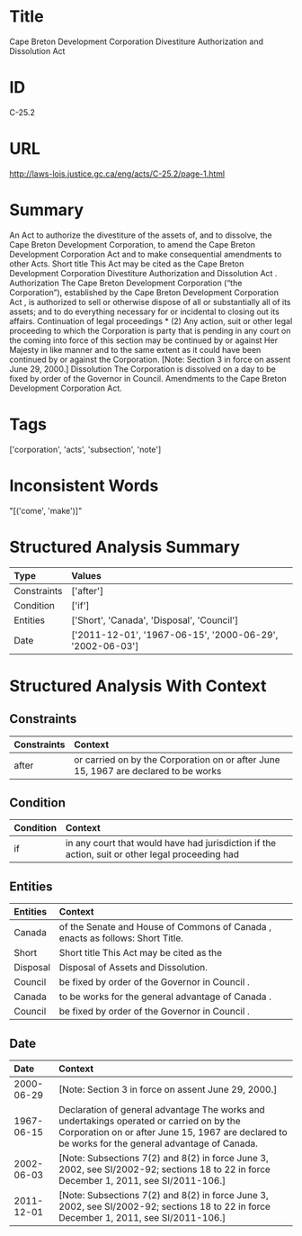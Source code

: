 # Title
Cape Breton Development Corporation Divestiture Authorization and Dissolution Act


# ID
C-25.2

# URL
http://laws-lois.justice.gc.ca/eng/acts/C-25.2/page-1.html


# Summary
An Act to authorize the divestiture of the assets of, and to dissolve, the Cape Breton Development Corporation, to amend the Cape Breton Development Corporation Act and to make consequential amendments to other Acts.
Short title This Act may be cited as the  Cape Breton Development Corporation Divestiture Authorization and Dissolution Act .
Authorization The Cape Breton Development Corporation (“the Corporation”), established by the  Cape Breton Development Corporation Act , is authorized to sell or otherwise dispose of all or substantially all of its assets; and to do everything necessary for or incidental to closing out its affairs.
Continuation of legal proceedings * (2) Any action, suit or other legal proceeding to which the Corporation is party that is pending in any court on the coming into force of this section may be continued by or against Her Majesty in like manner and to the same extent as it could have been continued by or against the Corporation.
[Note: Section 3 in force on assent June 29, 2000.] Dissolution The Corporation is dissolved on a day to be fixed by order of the Governor in Council.
Amendments to the Cape Breton Development Corporation Act.


# Tags
['corporation', 'acts', 'subsection', 'note']


# Inconsistent Words
"[('come', 'make')]"


# Structured Analysis Summary
| Type        | Values                                                   |
|:------------|:---------------------------------------------------------|
| Constraints | ['after']                                                |
| Condition   | ['if']                                                   |
| Entities    | ['Short', 'Canada', 'Disposal', 'Council']               |
| Date        | ['2011-12-01', '1967-06-15', '2000-06-29', '2002-06-03'] |


# Structured Analysis With Context
 


## Constraints
| Constraints   | Context                                                                             |
|:--------------|:------------------------------------------------------------------------------------|
| after         | or carried on by the Corporation on or after June 15, 1967 are declared to be works |


## Condition
| Condition   | Context                                                                                         |
|:------------|:------------------------------------------------------------------------------------------------|
| if          | in any court that would have had jurisdiction if the action, suit or other legal proceeding had |


## Entities
| Entities   | Context                                                                        |
|:-----------|:-------------------------------------------------------------------------------|
| Canada     | of the Senate and House of Commons of Canada , enacts as follows: Short Title. |
| Short      | Short title This Act may be cited as the                                       |
| Disposal   | Disposal  of Assets and Dissolution.                                           |
| Council    | be fixed by order of the Governor in Council .                                 |
| Canada     | to be works for the general advantage of Canada .                              |
| Council    | be fixed by order of the Governor in Council .                                 |


## Date
| Date       | Context                                                                                                                                                                                       |
|:-----------|:----------------------------------------------------------------------------------------------------------------------------------------------------------------------------------------------|
| 2000-06-29 | [Note: Section 3 in force on assent June 29, 2000.]                                                                                                                                           |
| 1967-06-15 | Declaration of general advantage The works and undertakings operated or carried on by the Corporation on or after June 15, 1967 are declared to be works for the general advantage of Canada. |
| 2002-06-03 | [Note: Subsections 7(2) and 8(2) in force June 3, 2002,  see  SI/2002-92; sections 18 to 22 in force December 1, 2011,  see  SI/2011-106.]                                                    |
| 2011-12-01 | [Note: Subsections 7(2) and 8(2) in force June 3, 2002,  see  SI/2002-92; sections 18 to 22 in force December 1, 2011,  see  SI/2011-106.]                                                    |


